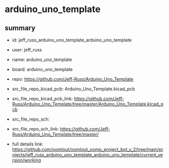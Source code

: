 # arduino_uno_template
 
## summary 
* id: jeff_russ_arduino_uno_template_arduino_uno_template
* user: jeff_russ
* name: arduino_uno_template
* board: arduino_uno_template
* repo: https://github.com/Jeff-Russ/Arduino_Uno_Template
* src_file_repo_kicad_pcb: Arduino_Uno_Template.kicad_pcb
* src_file_repo_kicad_pcb_link: https://github.com/Jeff-Russ/Arduino_Uno_Template/tree/master/Arduino_Uno_Template.kicad_pcb


* src_file_repo_sch: 
* src_file_repo_sch_link: https://github.com/Jeff-Russ/Arduino_Uno_Template/tree/master/
* full details link: https://github.com/oomlout/oomlout_oomp_project_bot_v_2/tree/main/projects/jeff_russ_arduino_uno_template_arduino_uno_template/current_version/working  







